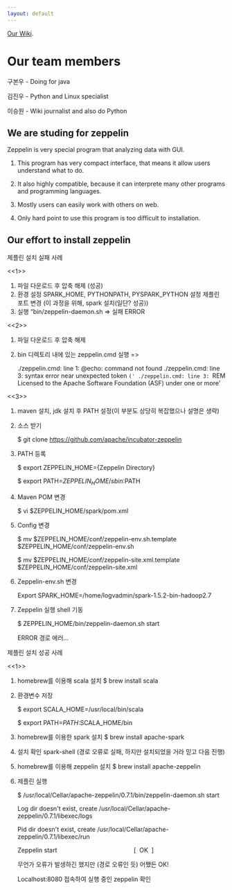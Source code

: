 ```yaml
---
layout: default
---
```


[Our Wiki](https://github.com/17-1-SKKU-OSS/zeppelin/wiki/Zeppelin).

# [](#header-1) Our team members

 구본우 - Doing for java

 김진우 - Python and Linux specialist

 이승원 - Wiki journalist and also do Python
## [](#header-2) We are studing for zeppelin

 Zeppelin is very special program that analyzing data with GUI.

 1. This program has very compact interface, that means it allow users understand what to do.

 2. It also highly compatible, because it can interprete many other programs and programming languages.
 
 3. Mostly users can easily work with others on web.

 4. Only hard point to use this program is too difficult to installation.


## [](#header-2) Our effort to install zeppelin

제플린 설치 실패 사례

 <<1>>
1. 파일 다운로드 후 압축 해제 (성공)
2. 환경 설정 SPARK_HOME, PYTHONPATH, PYSPARK_PYTHON 설정
	제플린 포트 변경 (이 과정을 위해, spark 설치(일단? 성공))
3. 실행 “bin/zeppelin-daemon.sh => 실패 ERROR

 <<2>>
1. 파일 다운로드 후 압축 해제
2. bin 디렉토리 내에 있는 zeppelin.cmd 실행 => 

	./zeppelin.cmd: line 1: @echo: command not found
	./zeppelin.cmd: line 3: syntax error near unexpected token `('
	./zeppelin.cmd: line 3: `REM Licensed to the Apache Software Foundation (ASF) under one or more'

 <<3>>
1. maven 설치, jdk 설치 후 PATH 설정(이 부분도 상당히 복잡했으나 설명은 생략)

2. 소스 받기

	$ git clone https://github.com/apache/incubator-zeppelin

3. PATH 등록

	$ export ZEPPELIN_HOME={Zeppelin Directory}

	$ export PATH=$ZEPPELIN_HOME/sbin:$PATH

4. Maven POM 변경

	$ vi $ZEPPELIN_HOME/spark/pom.xml

5. Config 변경

	$ mv $ZEPPELIN_HOME/conf/zeppelin-env.sh.template $ZEPPELIN_HOME/conf/zeppelin-env.sh

	$ mv $ZEPPELIN_HOME/conf/zeppelin-site.xml.template $ZEPPELIN_HOME/conf/zeppelin-site.xml

6. Zeppelin-env.sh 변경

	Export SPARK_HOME=/home/logvadmin/spark-1.5.2-bin-hadoop2.7

7. Zeppelin 실행 shell 기동

	$ ZEPPELIN_HOME/bin/zeppelin-daemon.sh start

	ERROR 경로 에러… 


제플린 설치 성공 사례

<<1>>

1. homebrew를 이용해 scala 설치 
	$ brew install scala

2. 환경변수 저장

	$ export SCALA_HOME=/usr/local/bin/scala

	$ export PATH=$PATH:$SCALA_HOME/bin

3. homebrew를 이용한 spark 설치 
	$ brew install apache-spark

4. 설치 확인 spark-shell (경로 오류로 실패, 하지만 설치되었을 거라 믿고 다음 진행)

5. homebrew를 이용해 zeppelin 설치 
	$ brew install apache-zeppelin

6. 제플린 실행 

	$ /usr/local/Cellar/apache-zeppelin/0.7.1/bin/zeppelin-daemon.sh start

	Log dir doesn't exist, create /usr/local/Cellar/apache-zeppelin/0.7.1/libexec/logs

	Pid dir doesn't exist, create /usr/local/Cellar/apache-zeppelin/0.7.1/libexec/run

	Zeppelin start                                             [  OK  ]

	무언가 오류가 발생하긴 했지만 (경로 오류인 듯) 어쨌든 OK!

	Localhost:8080 접속하여 실행 중인 zeppelin 확인
